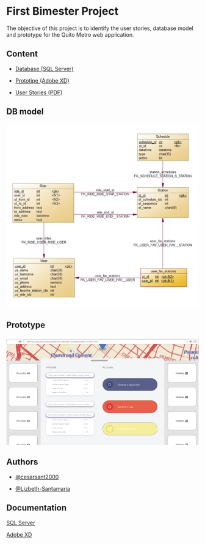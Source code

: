 
# First Bimester Project

The objective of this project is to identify the user stories, database model and prototype for the Quito Metro web application.




## Content

- [Database (SQL Server)](https://1drv.ms/u/s!Aj6AIBJZ_H9ctZkhcOYYNZ0M3ZyQnQ?e=8HP02g)

- [Prototipe (Adobe XD)](https://1drv.ms/b/s!Aj6AIBJZ_H9ctZkjKpWK1esHxVTDqQ?e=I3nYFW)

- [User Stories (PDF)](https://1drv.ms/b/s!Aj6AIBJZ_H9ctZki6aCTEOLB7izrbQ?e=VsIac3)


## DB model

<img src="src/images/DatabaseModelScreenshot.png" alt="DB model screenshot">

## Prototype

<img src="src/images/PrototipoScreenshot.png" alt="Prototype screenshot">

## Authors

- [@cesarsant2000](https://www.github.com/octokatherine)

- [@Lizbeth-Santamaria](https://github.com/Lizbeth-Santamaria)

## Documentation

[SQL Server](https://www.microsoft.com/en-us/sql-server/sql-server-2022)

[Adobe XD](https://helpx.adobe.com/support/xd.html)
